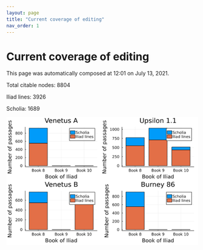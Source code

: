 ```yaml
---
layout: page
title: "Current coverage of editing"
nav_order: 1
---
```



# Current coverage of editing

This page was automatically composed at 12:01 on July 13, 2021.

Total citable nodes: 8804

Iliad lines: 3926

Scholia: 1689

![Summary of coverage](./coverage.png)
